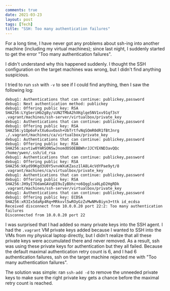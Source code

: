 ```yaml
---
comments: true
date: 2021-03-23
layout: post
tags: [Tech]
title: "SSH: Too many authentication failures"
---
```


For a long time, I have never got any problems about ssh-ing into another machine (including my virtual machines); since last night, I suddenly started to get the error "Too many authentication failures".

I didn't understand why this happened suddenly. I thought the SSH configuration on the target machines was wrong, but I didn't find anything suspicious.

I tried to run `ssh` with `-v` to see if I could find anything, then I saw the following log:

```
debug1: Authentications that can continue: publickey,password
debug1: Next authentication method: publickey
debug1: Offering public key: RSA SHA256:LYgSeriHb2g8y/sUN2TMbA2hXKglqe5NV1xv91qf3sY .vagrant/machines/ssh-server/virtualbox/private_key
debug1: Authentications that can continue: publickey,password
debug1: Offering public key: RSA SHA256:y1Qp6oFxtXu6uvOash+UbTrtfvNqSOmR0dR1fBtJnrg ./.vagrant/machines/ca/virtualbox/private_key
debug1: Authentications that can continue: publickey,password
debug1: Offering public key: RSA SHA256:azvtiw0YmRSONSwJnomdOSOEBBWhrJJCYEXND3avQQc /home/ywen/.ssh/id_rsa
debug1: Authentications that can continue: publickey,password
debug1: Offering public key: RSA SHA256:kKyd99Kgd3U0Y5vnvWXuKZasz1lA8L4cVdYPae9yt/8 .vagrant/machines/ca/virtualbox/private_key
debug1: Authentications that can continue: publickey,password
debug1: Offering public key: RSA SHA256:JH9yI7OdamGAVqEE9uIyBbhc+o6Qqglsa0LpD2HgRDk .vagrant/machines/ssh-server/virtualbox/private_key
debug1: Authentications that can continue: publickey,password
debug1: Offering public key: ECDSA SHA256:xR3Ix5daRp4Rq+MRkxvl5wROyGzZvMwNMvBiyn3+ttk id_ecdsa
Received disconnect from 10.0.0.20 port 22:2: Too many authentication failures
Disconnected from 10.0.0.20 port 22
```

I was surprised that I had added so many private keys into the SSH agent. I had the `.vagrant` VM private keys added because I wanted to SSH into the VMs from my physical laptop directly, but I didn't realize that all these private keys were accumulated there and never removed. As a result, ssh was using these private keys for authentication but they all failed. Because the default maximal authentication retry count is 6, and I had 6 authentication failures, ssh on the target machine rejected me with "Too many authentication failures".

The solution was simple: ran `ssh-add -d` to remove the unneeded private keys to make sure the right private key gets a chance before the maximal retry count is reached.
